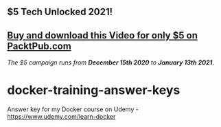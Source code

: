 ## $5 Tech Unlocked 2021!
[Buy and download this Video for only $5 on PacktPub.com](https://www.packtpub.com/product/docker-for-the-absolute-beginner-hands-on-video/9781788991315)
-----
*The $5 campaign         runs from __December 15th 2020__ to __January 13th 2021.__*

# docker-training-answer-keys
Answer key for my Docker course on Udemy - https://www.udemy.com/learn-docker
